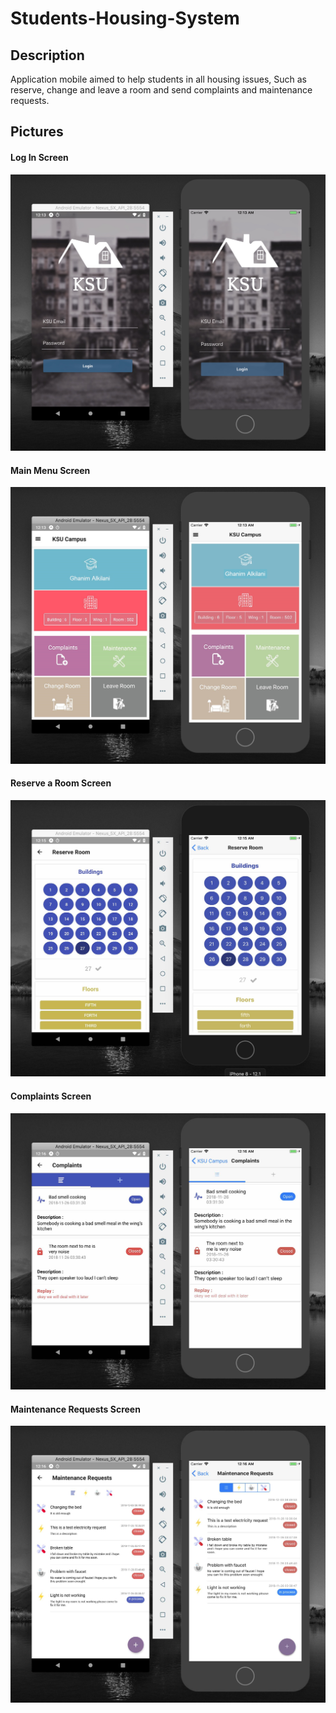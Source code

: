 # Students-Housing-System

## Description
Application mobile aimed to help students in all housing issues, Such as reserve,
change and leave a room and send complaints and maintenance requests.

## Pictures

#### Log In Screen
<div style="text-align:center"><img src ="https://github.com/GhanimAlkilani/Students-Housing-System/blob/master/Pictures/1.jpg" /></div>


#### Main Menu Screen
<div style="text-align:center"><img src ="https://github.com/GhanimAlkilani/Students-Housing-System/blob/master/Pictures/2.jpg" /></div>


#### Reserve a Room Screen
<div style="text-align:center"><img src ="https://github.com/GhanimAlkilani/Students-Housing-System/blob/master/Pictures/3.jpg" /></div>


#### Complaints Screen
<div style="text-align:center"><img src ="https://github.com/GhanimAlkilani/Students-Housing-System/blob/master/Pictures/4.jpg" /></div>


#### Maintenance Requests Screen
<div style="text-align:center"><img src ="https://github.com/GhanimAlkilani/Students-Housing-System/blob/master/Pictures/5.jpg" /></div>
